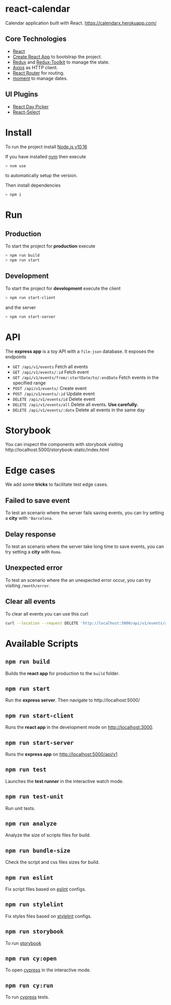 
# react-calendar

Calendar application built with React.
https://calendarx.herokuapp.com/

## Core Technologies

- [React](https://reactjs.org/)
- [Create React App](https://github.com/facebook/create-react-app) to bootstrap the project.
- [Redux](https://redux.js.org/) and [Redux-Toolkit](https://redux-toolkit.js.org/) to manage the state.
- [Axios](https://github.com/axios/axios) as HTTP client.
- [React Router](https://reacttraining.com/react-router/web/guides/quick-start) for routing.
- [moment](https://momentjs.com/) to manage dates.

## UI Plugins

- [React Day Picker](https://github.com/gpbl/react-day-picker)
- [React-Select](https://react-select.com/home)

# Install

To run the project install [Node.js v10.16](https://nodejs.org/en/)

If you have installed [nvm](https://github.com/nvm-sh/nvm) then execute

```bash
> nvm use
```

to automatically setup the version.

Then install dependencies

```bash
> npm i
```

# Run

## Production

To start the project for **production** execute

```bash
> npm run build
> npm run start
```

## Development

To start the project for **development** execute the client

```bash
> npm run start-client
```

and the server

```bash
> npm run start-server
```

# API

The **express app** is a toy API with a `file-json` database.
It exposes the endpoints

- `GET /api/v1/events`
  Fetch all events
- `GET /api/v1/events/:id`
  Fetch event
- `GET /api/v1/events/from/:startDate/to/:endDate`
  Fetch events in the specified range
- `POST /api/v1/events/`
  Create event
- `POST /api/v1/events/:id`
  Update event
- `DELETE /api/v1/events/id`
  Delete event
- `DELETE /api/v1/events/all`
  Delete all events. **Use carefully.**
- `DELETE /api/v1/events/:date`
  Delete all events in the same day

# Storybook

You can inspect the components with storybook visiting http://localhost:5000/storybook-static/index.html

# Edge cases

We add some **tricks** to facilitate test edge cases.

## Failed to save event

To test an scenario where the server fails saving events, you can try setting a **city** with `'Barcelona`.

## Delay response

To test an scenario where the server take long time to save events, you can try setting a **city** with `Roma`.

## Unexpected error

To test an scenario where the an unexpected error occur, you can try visiting `/month/error`.

## Clear all events

To clear all events you can use this curl
```bash
curl --location --request DELETE 'http://localhost:5000/api/v1/events/all'
```

# Available Scripts

## `npm run build`

Builds the **react app** for production to the `build` folder.

## `npm run start`

Run the **express server**.
Then navigate to http://localhost:5000/

## `npm run start-client`

Runs the **react app** in the development mode on [http://localhost:3000](http://localhost:3000).

## `npm run start-server`

Runs the **express app** on [http://localhost:5000/api/v1](http://localhost:5000/api/v1/events)

## `npm run test`

Launches the **test runner** in the interactive watch mode.

## `npm run test-unit`

Run unit tests.

## `npm run analyze`

Analyze the size of scripts files for build.

## `npm run bundle-size`

Check the script and css files sizes for build.

## `npm run eslint`

Fix script files based on [eslint](https://eslint.org/) configs.

## `npm run stylelint`

Fix styles files based on [stylelint](https://stylelint.io/) configs.

## `npm run storybook`

To run [storybook](https://storybook.js.org/)

## `npm run cy:open`

To open [cypress](https://www.cypress.io/) in the interactive mode.

## `npm run cy:run`

To run [cypress](https://www.cypress.io/) tests.
